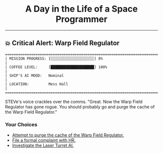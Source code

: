 <h1 align="center">A Day in the Life of a Space Programmer</h1>

---

<h2 id="node-5">💥 Critical Alert: Warp Field Regulator</h2>

```
========================================================================
| MISSION PROGRESS: [░░░░░░░░░░░░░░░░░░░░] 0%                                  |
| COFFEE LEVEL:     [████████████████████] 100%                                |
| SHIP'S AI MOOD:   Nominal                                                    |
| LOCATION:         Mess Hall                                                  |
========================================================================
```

STEVe's voice crackles over the comms. "Great. Now the Warp Field Regulator has gone rogue. You should probably go and purge the cache of the Warp Field Regulator."



### Your Choices

*   [Attempt to purge the cache of the Warp Field Regulator.](./README-0008.md)
*   [File a formal complaint with HR.](./README-0012.md)
*   [Investigate the Laser Turret AI.](./README-0006.md)
